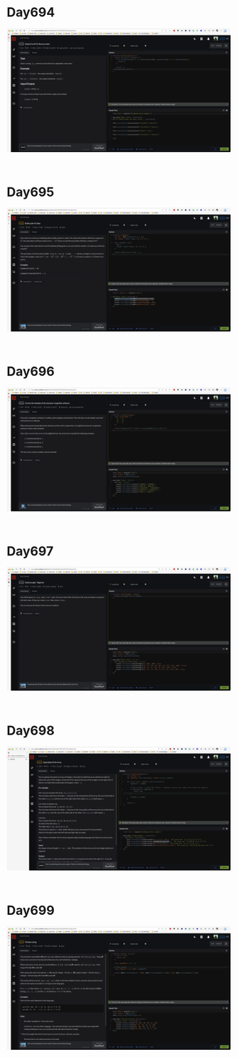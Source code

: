 # Day694

![day694](2306img.assets/day694.png)

&nbsp;

# Day695

![day695](2306img.assets/day695.png)

&nbsp;

# Day696

![day696](2306img.assets/day696.png)

&nbsp;

# Day697

![day697](2306img.assets/day697.png)

&nbsp;

# Day698

![day698](2306img.assets/day698.png)

&nbsp;

# Day699

![day699](2306img.assets/day699.png)